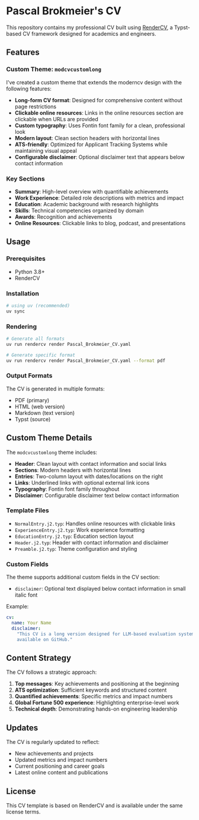 # Pascal Brokmeier's CV

This repository contains my professional CV built using [RenderCV](https://rendercv.com), a
Typst-based CV framework designed for academics and engineers.

## Features

### Custom Theme: `modcvcustomlong`

I've created a custom theme that extends the moderncv design with the following features:

- **Long-form CV format**: Designed for comprehensive content without page restrictions
- **Clickable online resources**: Links in the online resources section are clickable when URLs are
  provided
- **Custom typography**: Uses Fontin font family for a clean, professional look
- **Modern layout**: Clean section headers with horizontal lines
- **ATS-friendly**: Optimized for Applicant Tracking Systems while maintaining visual appeal
- **Configurable disclaimer**: Optional disclaimer text that appears below contact information

### Key Sections

- **Summary**: High-level overview with quantifiable achievements
- **Work Experience**: Detailed role descriptions with metrics and impact
- **Education**: Academic background with research highlights
- **Skills**: Technical competencies organized by domain
- **Awards**: Recognition and achievements
- **Online Resources**: Clickable links to blog, podcast, and presentations

## Usage

### Prerequisites

- Python 3.8+
- RenderCV

### Installation

```bash
# using uv (recommended)
uv sync
```

### Rendering

```bash
# Generate all formats
uv run rendercv render Pascal_Brokmeier_CV.yaml

# Generate specific format
uv run rendercv render Pascal_Brokmeier_CV.yaml --format pdf
```

### Output Formats

The CV is generated in multiple formats:

- PDF (primary)
- HTML (web version)
- Markdown (text version)
- Typst (source)

## Custom Theme Details

The `modcvcustomlong` theme includes:

- **Header**: Clean layout with contact information and social links
- **Sections**: Modern headers with horizontal lines
- **Entries**: Two-column layout with dates/locations on the right
- **Links**: Underlined links with optional external link icons
- **Typography**: Fontin font family throughout
- **Disclaimer**: Configurable disclaimer text below contact information

### Template Files

- `NormalEntry.j2.typ`: Handles online resources with clickable links
- `ExperienceEntry.j2.typ`: Work experience formatting
- `EducationEntry.j2.typ`: Education section layout
- `Header.j2.typ`: Header with contact information and disclaimer
- `Preamble.j2.typ`: Theme configuration and styling

### Custom Fields

The theme supports additional custom fields in the CV section:

- `disclaimer`: Optional text displayed below contact information in small italic font

Example:

```yaml
cv:
  name: Your Name
  disclaimer:
    "This CV is a long version designed for LLM-based evaluation systems. A 1-page version is
    available on GitHub."
```

## Content Strategy

The CV follows a strategic approach:

1. **Top messages**: Key achievements and positioning at the beginning
2. **ATS optimization**: Sufficient keywords and structured content
3. **Quantified achievements**: Specific metrics and impact numbers
4. **Global Fortune 500 experience**: Highlighting enterprise-level work
5. **Technical depth**: Demonstrating hands-on engineering leadership

## Updates

The CV is regularly updated to reflect:

- New achievements and projects
- Updated metrics and impact numbers
- Current positioning and career goals
- Latest online content and publications

## License

This CV template is based on RenderCV and is available under the same license terms.
